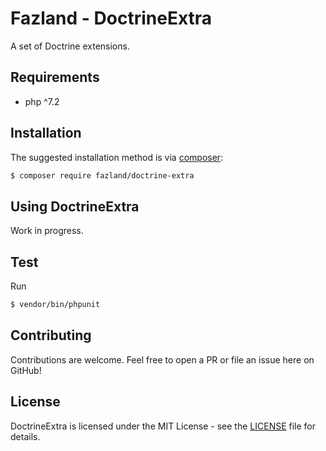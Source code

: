 Fazland - DoctrineExtra
=======================
A set of Doctrine extensions.

Requirements
------------
- php ^7.2

Installation
------------
The suggested installation method is via [composer](https://getcomposer.org/):

```sh
$ composer require fazland/doctrine-extra
```

Using DoctrineExtra
-------------------
Work in progress.

Test
----
Run 
```sh
$ vendor/bin/phpunit
```

Contributing
------------
Contributions are welcome. Feel free to open a PR or file an issue here on GitHub!

License
-------
DoctrineExtra is licensed under the MIT License - see the [LICENSE](https://github.com/fazland/doctrine-extra/blob/master/LICENSE) file for details.
